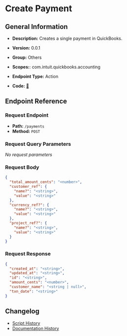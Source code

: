 # Create Payment

## General Information

- **Description:** Creates a single payment in QuickBooks.

- **Version:** 0.0.1
- **Group:** Others
- **Scopes:**: com.intuit.quickbooks.accounting
- **Endpoint Type:** Action
- **Code:** [🔗](https://github.com/NangoHQ/integration-templates/tree/main/integrations/quickbooks-sandbox/actions/create-payment.ts)


## Endpoint Reference

### Request Endpoint

- **Path:** `/payments`
- **Method:** `POST`

### Request Query Parameters

_No request parameters_

### Request Body

```json
{
  "total_amount_cents": "<number>",
  "customer_ref": {
    "name?": "<string>",
    "value": "<string>"
  },
  "currency_ref?": {
    "name?": "<string>",
    "value": "<string>"
  },
  "project_ref?": {
    "name?": "<string>",
    "value": "<string>"
  }
}
```

### Request Response

```json
{
  "created_at": "<string>",
  "updated_at": "<string>",
  "id": "<string>",
  "amount_cents": "<number>",
  "customer_name": "<string | null>",
  "txn_date": "<string>"
}
```

## Changelog

- [Script History](https://github.com/NangoHQ/integration-templates/commits/main/integrations/quickbooks-sandbox/actions/create-payment.ts)
- [Documentation History](https://github.com/NangoHQ/integration-templates/commits/main/integrations/quickbooks-sandbox/actions/create-payment.md)

<!-- END  GENERATED CONTENT -->

